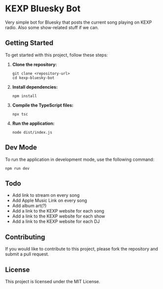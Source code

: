 # KEXP Bluesky Bot

Very simple bot for Bluesky that posts the current song playing on KEXP radio. Also some show-related stuff if we can.


## Getting Started

To get started with this project, follow these steps:

1. **Clone the repository:**
   ```
   git clone <repository-url>
   cd kexp-bluesky-bot
   ```

2. **Install dependencies:**
   ```
   npm install
   ```

3. **Compile the TypeScript files:**
   ```
   npx tsc
   ```

4. **Run the application:**
   ```
   node dist/index.js
   ```

## Dev Mode
To run the application in development mode, use the following command:

```
npm run dev
```

## Todo
* Add link to stream on every song
* Add Apple Music Link on every song
* Add album art(?)
* Add a link to the KEXP website for each song
* Add a link to the KEXP website for each show
* Add a link to the KEXP website for each DJ

## Contributing

If you would like to contribute to this project, please fork the repository and submit a pull request.

## License

This project is licensed under the MIT License.
